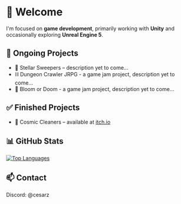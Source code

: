 # 👋 Welcome

I'm focused on **game development**, primarily working with **Unity** and occasionally exploring **Unreal Engine 5**. 

## 🚧 Ongoing Projects

- 🚀 Stellar Sweepers – description yet to come...
- ⛓ Dungeon Crawler JRPG - a game jam project, description yet to come...
- 🥀 Bloom or Doom - a game jam project, description yet to come...

## ✅ Finished Projects

- 🚀 Cosmic Cleaners – available at [itch.io](https://cesarzysko.itch.io/cosmic-cleaners)

## 📊 GitHub Stats

[![Top Languages](https://github-readme-stats.vercel.app/api/top-langs?username=cesarzysko&hide_title=true&theme=nord)](https://github.com/cesarzysko#-github-stats)

## 📫 Contact

Discord: @cesarz
